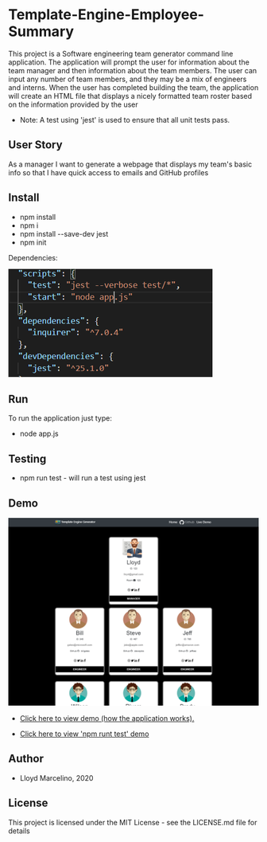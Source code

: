 # Template-Engine-Employee-Summary

This project is a Software engineering team generator command line application. The application will prompt the user for information about the team manager and then information about the team members. The user can input any number of team members, and they may be a mix of engineers and interns. When the user has completed building the team, the application will create an HTML file that displays a nicely formatted team roster based on the information provided by the user

* Note: A test using 'jest' is used to ensure that all unit tests pass.

## User Story

As a manager
I want to generate a webpage that displays my team's basic info
so that I have quick access to emails and GitHub profiles


## Install

* npm install
* npm i
* npm install --save-dev jest
* npm init

Dependencies: 

![](lib/img/depend.PNG)

## Run

To run the application just type:
* node app.js

## Testing

* npm run test - will run a test using jest


## Demo

![](lib/img/sample.PNG)

* <a href="https://drive.google.com/file/d/1yO4M8pAAFzpijVdGRg2FCFMybQKnfhEi/view" target="_blank">Click here to view demo (how the application works).

* <a href="https://drive.google.com/file/d/1rbCwtQyPx8E8FPXA1ThWzy1CL84BIBun/view" target="_blank">Click here to view 'npm runt test' demo</a>

## Author
* Lloyd Marcelino, 2020

## License
This project is licensed under the MIT License - see the LICENSE.md file for details
